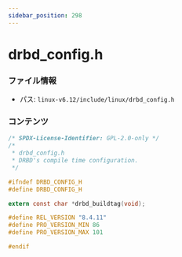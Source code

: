 ```yaml
---
sidebar_position: 298
---
```

# drbd_config.h

### ファイル情報

- パス: `linux-v6.12/include/linux/drbd_config.h`

### コンテンツ

```h
/* SPDX-License-Identifier: GPL-2.0-only */
/*
 * drbd_config.h
 * DRBD's compile time configuration.
 */

#ifndef DRBD_CONFIG_H
#define DRBD_CONFIG_H

extern const char *drbd_buildtag(void);

#define REL_VERSION "8.4.11"
#define PRO_VERSION_MIN 86
#define PRO_VERSION_MAX 101

#endif

```
